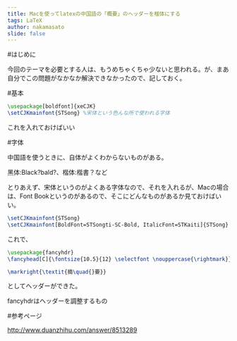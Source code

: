```yaml
---
title: Macを使ってlatexの中国語の「概要」のヘッダーを楷体にする
tags: LaTeX
author: nakamasato
slide: false
---
```

#はじめに

今回のテーマを必要とする人は、もうめちゃくちゃ少ないと思われる。が、まあ自分でこの問題がなかなか解決できなかったので、記しておく。

#基本

```latex
\usepackage[boldfont]{xeCJK}
\setCJKmainfont{STSong} %宋体という色んな所で使われる字体
```

これを入れておけばいい


#字体

中国語を使うときに、自体がよくわからないものがある。

黑体:Black?bald?、楷体:楷書？など

とりあえず、宋体というのがよくある字体なので、それを入れるが、Macの場合は、Font Bookというのがあるので、そこにどんなものがあるか見ておけばいい。

```latex
\setCJKmainfont{STSong}
\setCJKmainfont[BoldFont=STSongti-SC-Bold, ItalicFont=STKaiti]{STSong}
```


これで、

```latex
\usepackage{fancyhdr}
\fancyhead[C]{\fontsize{10.5}{12} \selectfont \nouppercase{\rightmark}}

\markright{\textit{摘\quad{}要}}
```

としてヘッダーができた。

fancyhdrはヘッダーを調整するもの


#参考ページ

http://www.duanzhihu.com/answer/8513289

